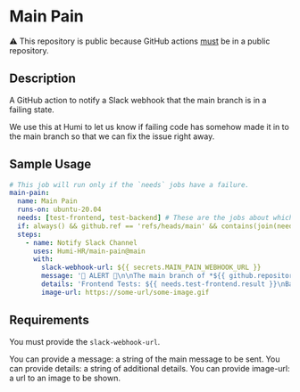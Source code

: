 # Main Pain

⚠ This repository is public because GitHub actions [must](https://docs.github.com/en/actions/creating-actions/publishing-actions-in-github-marketplace) be in a public repository.

## Description

A GitHub action to notify a Slack webhook that the main branch is in a failing state.

We use this at Humi to let us know if failing code has somehow made it in to
the main branch so that we can fix the issue right away.

## Sample Usage

```yaml
# This job will run only if the `needs` jobs have a failure.
main-pain:
  name: Main Pain
  runs-on: ubuntu-20.04
  needs: [test-frontend, test-backend] # These are the jobs about which we want to notify if there is a failure.
  if: always() && github.ref == 'refs/heads/main' && contains(join(needs.*.result, ','), 'failure')
  steps:
    - name: Notify Slack Channel
      uses: Humi-HR/main-pain@main
      with:
        slack-webhook-url: ${{ secrets.MAIN_PAIN_WEBHOOK_URL }}
        message: '🚨 ALERT 🚨\n\nThe main branch of *${{ github.repository }}* is failing.\n\nhttps://github.com/${{ github.repository }}/actions/runs/${{ github.run_id }}}}'
        details: 'Frontend Tests: ${{ needs.test-frontend.result }}\nBackend Tests: ${{ needs.test-backend.result }}'
        image-url: https://some-url/some-image.gif
```

## Requirements

You must provide the `slack-webhook-url`.

You can provide a message: a string of the main message to be sent.
You can provide details: a string of additional details.
You can provide image-url: a url to an image to be shown.
